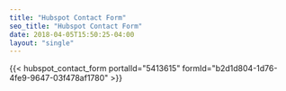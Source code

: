 ```yaml
---
title: "Hubspot Contact Form"
seo_title: "Hubspot Contact Form"
date: 2018-04-05T15:50:25-04:00
layout: "single"
---
```


{{< hubspot_contact_form portalId="5413615" formId="b2d1d804-1d76-4fe9-9647-03f478af1780" >}}